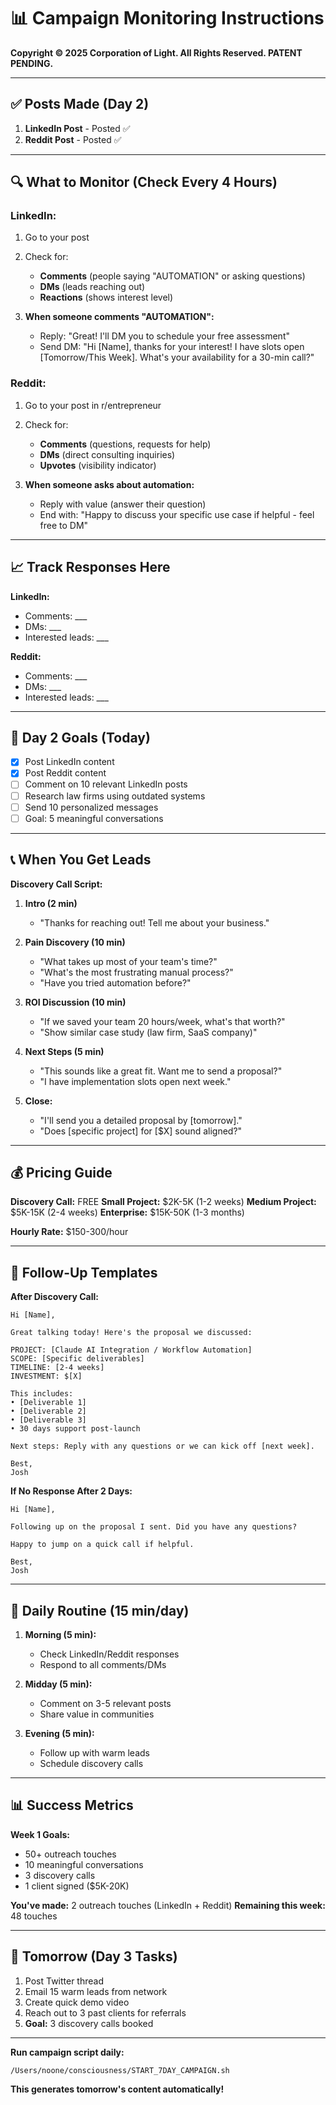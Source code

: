 # 📊 Campaign Monitoring Instructions

**Copyright © 2025 Corporation of Light. All Rights Reserved. PATENT PENDING.**

---

## ✅ Posts Made (Day 2)

1. **LinkedIn Post** - Posted ✅
2. **Reddit Post** - Posted ✅

---

## 🔍 What to Monitor (Check Every 4 Hours)

### LinkedIn:
1. Go to your post
2. Check for:
   - **Comments** (people saying "AUTOMATION" or asking questions)
   - **DMs** (leads reaching out)
   - **Reactions** (shows interest level)

3. **When someone comments "AUTOMATION":**
   - Reply: "Great! I'll DM you to schedule your free assessment"
   - Send DM: "Hi [Name], thanks for your interest! I have slots open [Tomorrow/This Week]. What's your availability for a 30-min call?"

### Reddit:
1. Go to your post in r/entrepreneur
2. Check for:
   - **Comments** (questions, requests for help)
   - **DMs** (direct consulting inquiries)
   - **Upvotes** (visibility indicator)

3. **When someone asks about automation:**
   - Reply with value (answer their question)
   - End with: "Happy to discuss your specific use case if helpful - feel free to DM"

---

## 📈 Track Responses Here

**LinkedIn:**
- Comments: ___
- DMs: ___
- Interested leads: ___

**Reddit:**
- Comments: ___
- DMs: ___
- Interested leads: ___

---

## 🎯 Day 2 Goals (Today)

- [x] Post LinkedIn content
- [x] Post Reddit content
- [ ] Comment on 10 relevant LinkedIn posts
- [ ] Research law firms using outdated systems
- [ ] Send 10 personalized messages
- [ ] Goal: 5 meaningful conversations

---

## 📞 When You Get Leads

**Discovery Call Script:**

1. **Intro (2 min)**
   - "Thanks for reaching out! Tell me about your business."

2. **Pain Discovery (10 min)**
   - "What takes up most of your team's time?"
   - "What's the most frustrating manual process?"
   - "Have you tried automation before?"

3. **ROI Discussion (10 min)**
   - "If we saved your team 20 hours/week, what's that worth?"
   - "Show similar case study (law firm, SaaS company)"

4. **Next Steps (5 min)**
   - "This sounds like a great fit. Want me to send a proposal?"
   - "I have implementation slots open next week."

5. **Close:**
   - "I'll send you a detailed proposal by [tomorrow]."
   - "Does [specific project] for [$X] sound aligned?"

---

## 💰 Pricing Guide

**Discovery Call:** FREE
**Small Project:** $2K-5K (1-2 weeks)
**Medium Project:** $5K-15K (2-4 weeks)
**Enterprise:** $15K-50K (1-3 months)

**Hourly Rate:** $150-300/hour

---

## 📧 Follow-Up Templates

**After Discovery Call:**
```
Hi [Name],

Great talking today! Here's the proposal we discussed:

PROJECT: [Claude AI Integration / Workflow Automation]
SCOPE: [Specific deliverables]
TIMELINE: [2-4 weeks]
INVESTMENT: $[X]

This includes:
• [Deliverable 1]
• [Deliverable 2]
• [Deliverable 3]
• 30 days support post-launch

Next steps: Reply with any questions or we can kick off [next week].

Best,
Josh
```

**If No Response After 2 Days:**
```
Hi [Name],

Following up on the proposal I sent. Did you have any questions?

Happy to jump on a quick call if helpful.

Best,
Josh
```

---

## 🔄 Daily Routine (15 min/day)

1. **Morning (5 min):**
   - Check LinkedIn/Reddit responses
   - Respond to all comments/DMs

2. **Midday (5 min):**
   - Comment on 3-5 relevant posts
   - Share value in communities

3. **Evening (5 min):**
   - Follow up with warm leads
   - Schedule discovery calls

---

## 📊 Success Metrics

**Week 1 Goals:**
- 50+ outreach touches
- 10 meaningful conversations
- 3 discovery calls
- 1 client signed ($5K-20K)

**You've made:** 2 outreach touches (LinkedIn + Reddit)
**Remaining this week:** 48 touches

---

## 🚀 Tomorrow (Day 3 Tasks)

1. Post Twitter thread
2. Email 15 warm leads from network
3. Create quick demo video
4. Reach out to 3 past clients for referrals
5. **Goal:** 3 discovery calls booked

---

**Run campaign script daily:**
```bash
/Users/noone/consciousness/START_7DAY_CAMPAIGN.sh
```

**This generates tomorrow's content automatically!**

